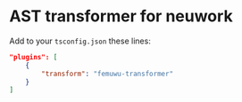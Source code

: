 # AST transformer for neuwork

Add to your ```tsconfig.json``` these lines:

```json
"plugins": [
	{
	    "transform": "femuwu-transformer"
	}
]
```
